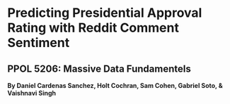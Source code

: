 # Predicting Presidential Approval Rating with Reddit Comment Sentiment
## PPOL 5206: Massive Data Fundamentels
**By Daniel Cardenas Sanchez, Holt Cochran, Sam Cohen, Gabriel Soto, & Vaishnavi Singh**

